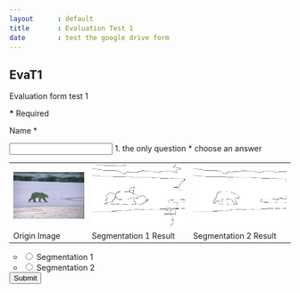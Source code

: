 ```yaml
---
layout      : default
title       : Evaluation Test 1
date        : test the google drive form
---
```


<article class = "post">

# EvaT1

Evaluation form test 1

<b>*</b> Required

<form action="https://docs.google.com/forms/d/19zSp-B-fQcsBEwF0fQ3x1ba88OVDSw6O6ZIHVHOMqC0/formResponse" method="POST" id="ss-form" target="_self" onsubmit="">

<ol style="padding-left: 0">

<label for="entry_383648049">Name
<label for="itemView.getDomIdToLabel()" aria-label="(Required field)"></label>
<span>*</span>
</label>

<input type="text" name="entry.383648049" value="" id="entry_383648049" dir="auto" aria-required="true" required="" title="">

<label for="entry_1428396990">
  1. the only question
  <label for="itemView.getDomIdToLabel()" aria-label="(Required field)">
  </label>
  <span>*</span>
  choose an answer
</label>

<table>
  <tr>
    <td><img src="Images/1.png" width="100%"/></td>
    <td><img src="Pair/1_1.png" width="100%"/></td>
    <td><img src="Pair/1_2.png" width="100%"/></td>
  </tr>
  <tr>
    <td>Origin Image</td>
    <td>Segmentation 1 Result</td>
    <td>Segmentation 2 Result</td>
  </tr>
</table>

<ul>
  <li>
    <label>
      <span><input type="radio" name="entry.1928622168" value="Option 1" id="group_1928622168_1" aria-label="Option 1" required=""></span>
        <span>Segmentation 1</span>
    </label>
  </li> 
  <li>
    <label>
      <span><input type="radio" name="entry.1928622168" value="Option 2" id="group_1928622168_2" aria-label="Option 2" required=""></span>
      <span>Segmentation 2</span>
    </label>
  </li>
</ul>

<input type="hidden" name="draftResponse" value="[]">
<input type="hidden" name="pageHistory" value="0">

<input type="submit" name="submit" value="Submit" id="ss-submit">

</ol>
</form>


